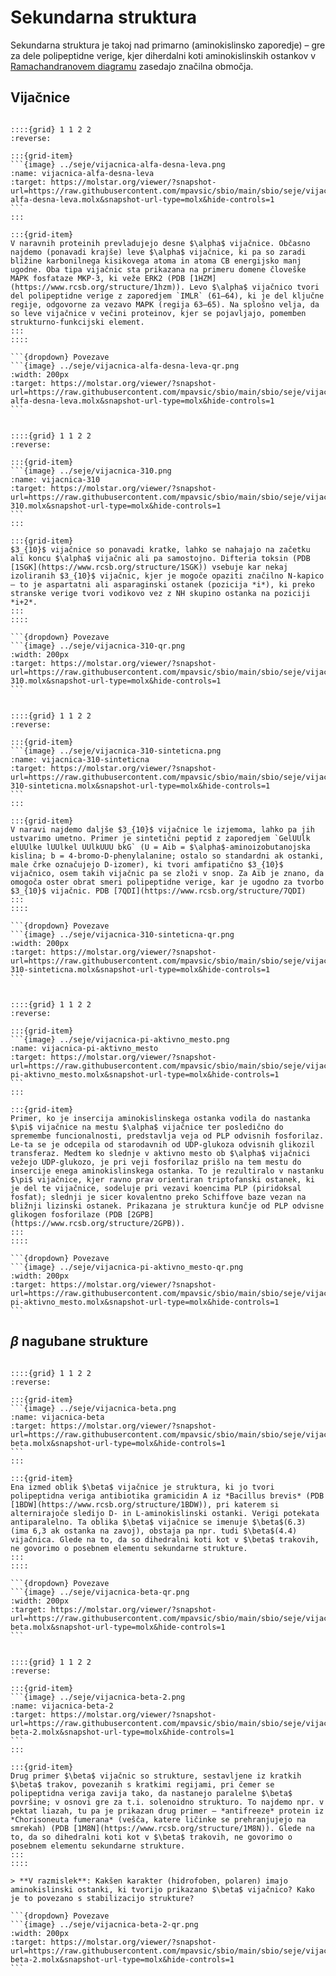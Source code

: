 # Sekundarna struktura

Sekundarna struktura je takoj nad primarno (aminokislinsko zaporedje) – gre za dele polipeptidne verige, kjer diherdalni koti aminokislinskih ostankov v [Ramachandranovem diagramu](https://en.wikipedia.org/wiki/Ramachandran_plot) zasedajo značilna območja.

## Vijačnice

````{card} Desna in leva $\alpha$ vijačnica

::::{grid} 1 1 2 2
:reverse:

:::{grid-item}
```{image} ../seje/vijacnica-alfa-desna-leva.png
:name: vijacnica-alfa-desna-leva
:target: https://molstar.org/viewer/?snapshot-url=https://raw.githubusercontent.com/mpavsic/sbio/main/sbio/seje/vijacnica-alfa-desna-leva.molx&snapshot-url-type=molx&hide-controls=1
```
:::

:::{grid-item}
V naravnih proteinih prevladujejo desne $\alpha$ vijačnice. Občasno najdemo (ponavadi krajše) leve $\alpha$ vijačnice, ki pa so zaradi bližine karbonilnega kisikovega atoma in atoma CB energijsko manj ugodne. Oba tipa vijačnic sta prikazana na primeru domene človeške MAPK fosfataze MKP-3, ki veže ERK2 (PDB [1HZM](https://www.rcsb.org/structure/1hzm)). Levo $\alpha$ vijačnico tvori del polipeptidne verige z zaporedjem `IMLR` (61–64), ki je del ključne regije, odgovorne za vezavo MAPK (regija 63–65). Na splošno velja, da so leve vijačnice v večini proteinov, kjer se pojavljajo, pomemben strukturno-funkcijski element.
:::
::::

```{dropdown} Povezave
```{image} ../seje/vijacnica-alfa-desna-leva-qr.png
:width: 200px
:target: https://molstar.org/viewer/?snapshot-url=https://raw.githubusercontent.com/mpavsic/sbio/main/sbio/seje/vijacnica-alfa-desna-leva.molx&snapshot-url-type=molx&hide-controls=1
```
````


````{card} $3_{10}$ vijačnica

::::{grid} 1 1 2 2
:reverse:

:::{grid-item}
```{image} ../seje/vijacnica-310.png
:name: vijacnica-310
:target: https://molstar.org/viewer/?snapshot-url=https://raw.githubusercontent.com/mpavsic/sbio/main/sbio/seje/vijacnica-310.molx&snapshot-url-type=molx&hide-controls=1
```
:::

:::{grid-item}
$3_{10}$ vijačnice so ponavadi kratke, lahko se nahajajo na začetku ali koncu $\alpha$ vijačnic ali pa samostojno. Difteria toksin (PDB [1SGK](https://www.rcsb.org/structure/1SGK)) vsebuje kar nekaj izoliranih $3_{10}$ vijačnic, kjer je mogoče opaziti značilno N-kapico – to je aspartatni ali asparaginski ostanek (pozicija *i*), ki preko stranske verige tvori vodikovo vez z NH skupino ostanka na poziciji *i+2*.
:::
::::

```{dropdown} Povezave
```{image} ../seje/vijacnica-310-qr.png
:width: 200px
:target: https://molstar.org/viewer/?snapshot-url=https://raw.githubusercontent.com/mpavsic/sbio/main/sbio/seje/vijacnica-310.molx&snapshot-url-type=molx&hide-controls=1
```
````

````{card} Snop sintetičnih $3_{10}$ vijačnic

::::{grid} 1 1 2 2
:reverse:

:::{grid-item}
```{image} ../seje/vijacnica-310-sinteticna.png
:name: vijacnica-310-sinteticna
:target: https://molstar.org/viewer/?snapshot-url=https://raw.githubusercontent.com/mpavsic/sbio/main/sbio/seje/vijacnica-310-sinteticna.molx&snapshot-url-type=molx&hide-controls=1
```
:::

:::{grid-item}
V naravi najdemo daljše $3_{10}$ vijačnice le izjemoma, lahko pa jih ustvarimo umetno. Primer je sintetični peptid z zaporedjem `GelUUlk elUUlke lUUlkel UUlkUUU bkG` (U = Aib = $\alpha$-aminoizobutanojska kislina; b = 4-bromo-D-phenylalanine; ostalo so standardni ak ostanki, male črke označujejo D-izomer), ki tvori amfipatično $3_{10}$ vijačnico, osem takih vijačnic pa se zloži v snop. Za Aib je znano, da omogoča oster obrat smeri polipeptidne verige, kar je ugodno za tvorbo $3_{10}$ vijačnic. PDB [7QDI](https://www.rcsb.org/structure/7QDI)
:::
::::

```{dropdown} Povezave
```{image} ../seje/vijacnica-310-sinteticna-qr.png
:width: 200px
:target: https://molstar.org/viewer/?snapshot-url=https://raw.githubusercontent.com/mpavsic/sbio/main/sbio/seje/vijacnica-310-sinteticna.molx&snapshot-url-type=molx&hide-controls=1
```
````


````{card} $\pi$ vijačnica v aktivnem mestu

::::{grid} 1 1 2 2
:reverse:

:::{grid-item}
```{image} ../seje/vijacnica-pi-aktivno_mesto.png
:name: vijacnica-pi-aktivno_mesto
:target: https://molstar.org/viewer/?snapshot-url=https://raw.githubusercontent.com/mpavsic/sbio/main/sbio/seje/vijacnica-pi-aktivno_mesto.molx&snapshot-url-type=molx&hide-controls=1
```
:::

:::{grid-item}
Primer, ko je insercija aminokislinskega ostanka vodila do nastanka $\pi$ vijačnice na mestu $\alpha$ vijačnice ter posledično do spremembe funcionalnosti, predstavlja veja od PLP odvisnih fosforilaz. Le-ta se je odcepila od starodavnih od UDP-glukoza odvisnih glikozil transferaz. Medtem ko slednje v aktivno mesto ob $\alpha$ vijačnici vežejo UDP-glukozo, je pri veji fosforilaz prišlo na tem mestu do insercije enega aminokislinskega ostanka. To je rezultiralo v nastanku $\pi$ vijačnice, kjer ravno prav orientiran triptofanski ostanek, ki je del te vijačnice, sodeluje pri vezavi koencima PLP (piridoksal fosfat); slednji je sicer kovalentno preko Schiffove baze vezan na bližnji lizinski ostanek. Prikazana je struktura kunčje od PLP odvisne glikogen fosforilaze (PDB [2GPB](https://www.rcsb.org/structure/2GPB)).
:::
::::

```{dropdown} Povezave
```{image} ../seje/vijacnica-pi-aktivno_mesto-qr.png
:width: 200px
:target: https://molstar.org/viewer/?snapshot-url=https://raw.githubusercontent.com/mpavsic/sbio/main/sbio/seje/vijacnica-pi-aktivno_mesto.molx&snapshot-url-type=molx&hide-controls=1
```
````

## $\beta$ nagubane strukture

````{card} $\beta$ vijačnica (primer 1)

::::{grid} 1 1 2 2
:reverse:

:::{grid-item}
```{image} ../seje/vijacnica-beta.png
:name: vijacnica-beta
:target: https://molstar.org/viewer/?snapshot-url=https://raw.githubusercontent.com/mpavsic/sbio/main/sbio/seje/vijacnica-beta.molx&snapshot-url-type=molx&hide-controls=1
```
:::

:::{grid-item}
Ena izmed oblik $\beta$ vijačnice je struktura, ki jo tvori polipeptidna veriga antibiotika gramicidin A iz *Bacillus brevis* (PDB [1BDW](https://www.rcsb.org/structure/1BDW)), pri katerem si alternirajoče sledijo D- in L-aminokislinski ostanki. Verigi potekata antiparalelno. Ta oblika $\beta$ vijačnice se imenuje $\beta$(6.3) (ima 6,3 ak ostanka na zavoj), obstaja pa npr. tudi $\beta$(4.4) vijačnica. Glede na to, da so dihedralni koti kot v $\beta$ trakovih, ne govorimo o posebnem elementu sekundarne strukture.
:::
::::

```{dropdown} Povezave
```{image} ../seje/vijacnica-beta-qr.png
:width: 200px
:target: https://molstar.org/viewer/?snapshot-url=https://raw.githubusercontent.com/mpavsic/sbio/main/sbio/seje/vijacnica-beta.molx&snapshot-url-type=molx&hide-controls=1
```
````

````{card} $\beta$ vijačnica (primer 2)

::::{grid} 1 1 2 2
:reverse:

:::{grid-item}
```{image} ../seje/vijacnica-beta-2.png
:name: vijacnica-beta-2
:target: https://molstar.org/viewer/?snapshot-url=https://raw.githubusercontent.com/mpavsic/sbio/main/sbio/seje/vijacnica-beta-2.molx&snapshot-url-type=molx&hide-controls=1
```
:::

:::{grid-item}
Drug primer $\beta$ vijačnic so strukture, sestavljene iz kratkih $\beta$ trakov, povezanih s kratkimi regijami, pri čemer se polipeptidna veriga zavija tako, da nastanejo paralelne $\beta$ površine; v osnovi gre za t.i. solenoidno strukturo. To najdemo npr. v pektat liazah, tu pa je prikazan drug primer – *antifreeze* protein iz *Chorisoneuta fumerana* (vešča, katere ličinke se prehranjujejo na smrekah) (PDB [1M8N](https://www.rcsb.org/structure/1M8N)). Glede na to, da so dihedralni koti kot v $\beta$ trakovih, ne govorimo o posebnem elementu sekundarne strukture.
:::
::::

> **V razmislek**: Kakšen karakter (hidrofoben, polaren) imajo aminokislinski ostanki, ki tvorijo prikazano $\beta$ vijačnico? Kako je to povezano s stabilizacijo strukture?

```{dropdown} Povezave
```{image} ../seje/vijacnica-beta-2-qr.png
:width: 200px
:target: https://molstar.org/viewer/?snapshot-url=https://raw.githubusercontent.com/mpavsic/sbio/main/sbio/seje/vijacnica-beta-2.molx&snapshot-url-type=molx&hide-controls=1
```
````